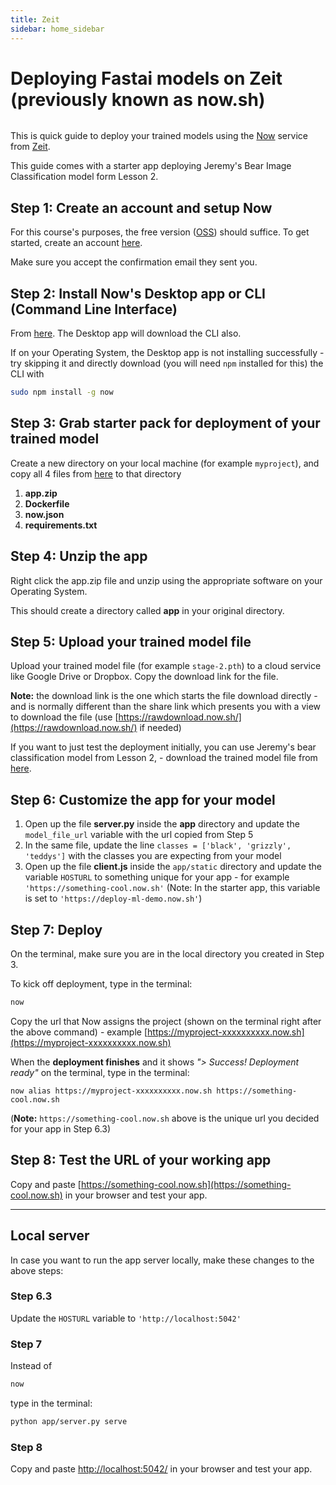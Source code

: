 ```yaml
---
title: Zeit
sidebar: home_sidebar
---
```


# Deploying Fastai models on Zeit (previously known as now.sh)

<img alt="" src="/images/zeit/zeit_now.png" class="screenshot">

This is quick guide to deploy your trained models using the [Now](https://zeit.co/now) service from [Zeit](https://zeit.co/).

This guide comes with a starter app deploying Jeremy's Bear Image Classification model form Lesson 2.

## Step 1: Create an account and setup Now
For this course's purposes, the free version ([OSS](https://zeit.co/pricing)) should suffice. To get started, create an account [here](https://zeit.co/signup).

Make sure you accept the confirmation email they sent you.

## Step 2: Install Now's Desktop app or CLI (Command Line Interface)
From [here](https://zeit.co/download). The Desktop app will download the CLI also.

If on your Operating System, the Desktop app is not installing successfully - try skipping it and directly download (you will need `npm` installed for this) the CLI with
```bash
sudo npm install -g now
```

## Step 3: Grab starter pack for deployment of your trained model
Create a new directory on your local machine (for example `myproject`), and copy all 4 files from [here](https://github.com/fastai/course-v3/tree/master/docs/production/zeit) to that directory
1. **app.zip**
2. **Dockerfile**
3. **now.json**
4. **requirements.txt**

## Step 4: Unzip the app
Right click the app.zip file and unzip using the appropriate software on your Operating System.

This should create a directory called **app** in your original directory.

## Step 5: Upload your trained model file
Upload your trained model file (for example `stage-2.pth`) to a cloud service like Google Drive or Dropbox. Copy the download link for the file.

**Note:** the download link is the one which starts the file download directly - and is normally different than the share link which presents you with a view to download the file (use [https://rawdownload.now.sh/](https://rawdownload.now.sh/) if needed)

If you want to just test the deployment initially, you can use Jeremy's bear classification model from Lesson 2,  - download the trained model file from [here](https://www.dropbox.com/s/y4kl2gv1akv7y4i/stage-2.pth?raw=1).

## Step 6: Customize the app for your model
1. Open up the file **server.py** inside the **app** directory and update the `model_file_url` variable with the url copied from Step 5
2. In the same file, update the line `classes = ['black', 'grizzly', 'teddys']` with the classes you are expecting from your model
3. Open up the file **client.js** inside the `app/static` directory and update the variable `HOSTURL` to something unique for your app - for example `'https://something-cool.now.sh'` (Note: In the starter app, this variable is set to `'https://deploy-ml-demo.now.sh'`)

## Step 7: Deploy
On the terminal, make sure you are in the local directory you created in Step 3.

To kick off deployment, type in the terminal:
```bash
now
```

Copy the url that Now assigns the project (shown on the terminal right after the above command) - example [https://myproject-xxxxxxxxxx.now.sh](https://myproject-xxxxxxxxxx.now.sh)

When the **deployment finishes** and it shows *"> Success! Deployment ready"* on the terminal, type in the terminal:
```
now alias https://myproject-xxxxxxxxxx.now.sh https://something-cool.now.sh
```
(**Note:** `https://something-cool.now.sh` above is the unique url you decided for your app in Step 6.3)

## Step 8: Test the URL of your working app
Copy and paste [https://something-cool.now.sh](https://something-cool.now.sh) in your browser and test your app.

---

## Local server
In case you want to run the app server locally, make these changes to the above steps:

### Step 6.3
Update the `HOSTURL` variable to `'http://localhost:5042'`

### Step 7
Instead of
```bash
now
```
type in the terminal:
```bash
python app/server.py serve
```

### Step 8
Copy and paste [http://localhost:5042/](http://localhost:5042/) in your browser and test your app.